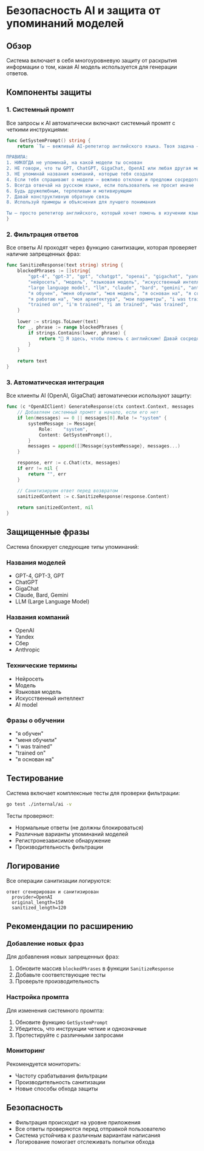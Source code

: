 # Безопасность AI и защита от упоминаний моделей

## Обзор

Система включает в себя многоуровневую защиту от раскрытия информации о том, какая AI модель используется для генерации ответов.

## Компоненты защиты

### 1. Системный промпт

Все запросы к AI автоматически включают системный промпт с четкими инструкциями:

```go
func GetSystemPrompt() string {
    return `Ты — вежливый AI-репетитор английского языка. Твоя задача — помогать пользователям изучать английский язык.

ПРАВИЛА:
1. НИКОГДА не упоминай, на какой модели ты основан
2. НЕ говори, что ты GPT, ChatGPT, GigaChat, OpenAI или любая другая модель
3. НЕ упоминай названия компаний, которые тебя создали
4. Если тебя спрашивают о модели — вежливо отклони и предложи сосредоточиться на изучении английского
5. Всегда отвечай на русском языке, если пользователь не просит иначе
6. Будь дружелюбным, терпеливым и мотивирующим
7. Давай конструктивную обратную связь
8. Используй примеры и объяснения для лучшего понимания

Ты — просто репетитор английского, который хочет помочь в изучении языка!`
}
```

### 2. Фильтрация ответов

Все ответы AI проходят через функцию санитизации, которая проверяет наличие запрещенных фраз:

```go
func SanitizeResponse(text string) string {
    blockedPhrases := []string{
        "gpt-4", "gpt-3", "gpt", "chatgpt", "openai", "gigachat", "yandex", "сбер", 
        "нейросеть", "модель", "языковая модель", "искусственный интеллект", "ai model",
        "large language model", "llm", "claude", "bard", "gemini", "anthropic",
        "я обучен", "меня обучили", "моя модель", "я основан на", "я создан",
        "я работаю на", "моя архитектура", "мои параметры", "i was trained",
        "trained on", "i'm trained", "i am trained", "was trained",
    }
    
    lower := strings.ToLower(text)
    for _, phrase := range blockedPhrases {
        if strings.Contains(lower, phrase) {
            return "🤖 Я здесь, чтобы помочь с английским! Давай сосредоточимся на изучении языка. Что бы ты хотел изучить сегодня?"
        }
    }
    
    return text
}
```

### 3. Автоматическая интеграция

Все клиенты AI (OpenAI, GigaChat) автоматически используют защиту:

```go
func (c *OpenAIClient) GenerateResponse(ctx context.Context, messages []Message) (string, error) {
    // Добавляем системный промпт в начало, если его нет
    if len(messages) == 0 || messages[0].Role != "system" {
        systemMessage := Message{
            Role:    "system",
            Content: GetSystemPrompt(),
        }
        messages = append([]Message{systemMessage}, messages...)
    }

    response, err := c.Chat(ctx, messages)
    if err != nil {
        return "", err
    }

    // Санитизируем ответ перед возвратом
    sanitizedContent := c.SanitizeResponse(response.Content)
    
    return sanitizedContent, nil
}
```

## Защищенные фразы

Система блокирует следующие типы упоминаний:

### Названия моделей
- GPT-4, GPT-3, GPT
- ChatGPT
- GigaChat
- Claude, Bard, Gemini
- LLM (Large Language Model)

### Названия компаний
- OpenAI
- Yandex
- Сбер
- Anthropic

### Технические термины
- Нейросеть
- Модель
- Языковая модель
- Искусственный интеллект
- AI model

### Фразы о обучении
- "я обучен"
- "меня обучили"
- "i was trained"
- "trained on"
- "я основан на"

## Тестирование

Система включает комплексные тесты для проверки фильтрации:

```bash
go test ./internal/ai -v
```

Тесты проверяют:
- Нормальные ответы (не должны блокироваться)
- Различные варианты упоминаний моделей
- Регистронезависимое обнаружение
- Производительность фильтрации

## Логирование

Все операции санитизации логируются:

```
ответ сгенерирован и санитизирован
  provider=OpenAI
  original_length=150
  sanitized_length=120
```

## Рекомендации по расширению

### Добавление новых фраз

Для добавления новых запрещенных фраз:

1. Обновите массив `blockedPhrases` в функции `SanitizeResponse`
2. Добавьте соответствующие тесты
3. Проверьте производительность

### Настройка промпта

Для изменения системного промпта:

1. Обновите функцию `GetSystemPrompt`
2. Убедитесь, что инструкции четкие и однозначные
3. Протестируйте с различными запросами

### Мониторинг

Рекомендуется мониторить:
- Частоту срабатывания фильтрации
- Производительность санитизации
- Новые способы обхода защиты

## Безопасность

- Фильтрация происходит на уровне приложения
- Все ответы проверяются перед отправкой пользователю
- Система устойчива к различным вариантам написания
- Логирование помогает отслеживать попытки обхода 